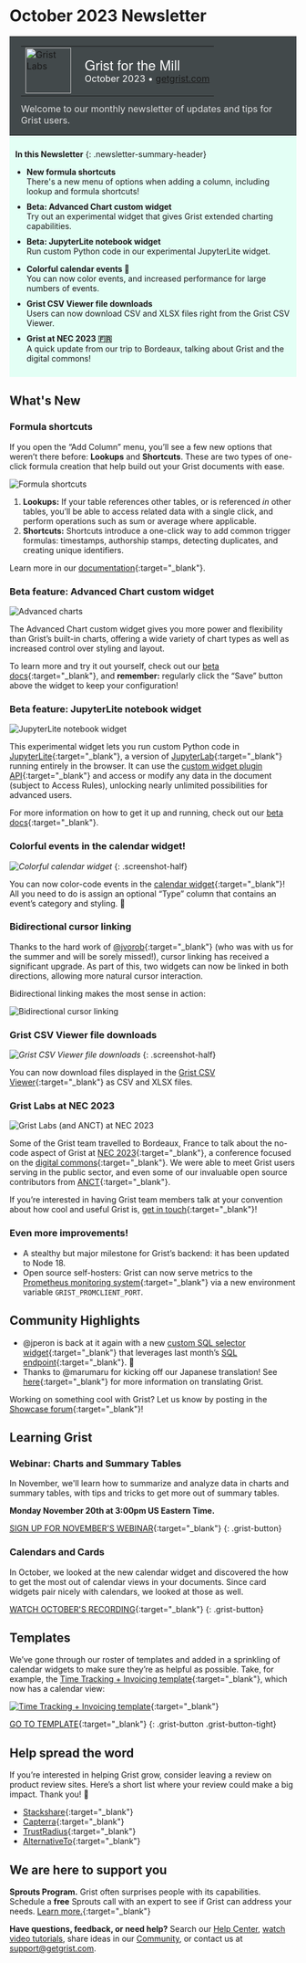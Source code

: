 # October 2023 Newsletter

<style>
  /* restore some poorly overridden defaults */
  .newsletter-header .table {
    background-color: initial;
    border: initial;
  }
  .newsletter-header .table > tbody > tr > td {
    padding: initial;
    border: initial;
    vertical-align: initial;
  }
  .newsletter-header img.header-img {
    padding: initial;
    max-width: initial;
    display: initial;
    padding: initial;
    line-height: initial;
    background-color: initial;
    border: initial;
    border-radius: initial;
    margin: initial;
  }

  /* copy newsletter styles, with a prefix for sufficient specificity */
  .newsletter-header .header {
    border: none;
    padding: 0;
    margin: 0;
  }
  .newsletter-header table > tbody > tr > td.header-image {
    width: 80px;
    padding-right: 16px;
  }
  .newsletter-header table > tbody > tr > td.header-text {
    background-color: #42494B;
    padding: 16px 20px;
  }
  .newsletter-header table.header-top {
    border: none;
    padding: 0;
    margin: 0;
    width: 100%;
  }
  .header-title {
    font-family: Helvetica Neue, Helvetica, Arial, sans-serif;
    font-size: 24px;
    line-height: 28px;
    color: #FFFFFF;
  }
  .header-month {
    color: #FFFFFF;
  }
  .header-welcome {
    margin-top: 12px;
    color: #FFFFFF;
  }
  .newsletter-summary {
    background-color: #e3fff5;
    margin: 0;
    padding: 10px;
  }
  .newsletter-summary-header {
    text-align: center;
    padding-bottom: 10px;
    border-bottom: 1px solid lightgrey;
  }
  .newsletter-summary ul {
    padding-left: 20px;
  }
  .newsletter-summary li {
    margin-bottom: 10px;
  }
  .newsletter-summary li p {
    margin: 0px
  }
</style>
<div class="newsletter-header">
<table class="header" cellpadding="0" cellspacing="0" border="0"><tr>
  <td class="header-text">
    <table class="header-top"><tr>
      <td class="header-image">
        <a href="https://www.getgrist.com">
          <img class="header-img" src="/images/newsletters/grist-labs.png" width="80" height="80" alt="Grist Labs" border="0">
        </a>
      </td>
      <td class="header-top-text">
        <div class="header-title">Grist for the Mill</div>
        <div class="header-month">October 2023
          &#8226; <a href="https://www.getgrist.com/">getgrist.com</a></div>
      </td>
    </tr></table>
    <div class="header-welcome" style="color: #e0e0e0;">
      Welcome to our monthly newsletter of updates and tips for Grist users.
    </div>
  </td>
</tr></table>
</div>

<div class="newsletter-summary row" markdown="1">

**In this Newsletter**
{: .newsletter-summary-header}

<div class="col-md-6" markdown="1">

* **New formula shortcuts**

    There's a new menu of options when adding a column, including lookup and formula shortcuts!

* **Beta: Advanced Chart custom widget**

    Try out an experimental widget that gives Grist extended charting capabilities.

* **Beta: JupyterLite notebook widget**

    Run custom Python code in our experimental JupyterLite widget.

</div>

<div class="col-md-6" markdown="1">

* **Colorful calendar events 🌈**

    You can now color events, and increased performance for large numbers of events.

* **Grist CSV Viewer file downloads**

    Users can now download CSV and XLSX files right from the Grist CSV Viewer.

* **Grist at NEC 2023 🇫🇷**

    A quick update from our trip to Bordeaux, talking about Grist and the digital commons!

</div>

</div>

## What's New

### Formula shortcuts

If you open the “Add Column” menu, you’ll see a few new options that weren’t there before: **Lookups** and **Shortcuts**. These are two types of one-click formula creation that help build out your Grist documents with ease.

![Formula shortcuts](../images/newsletters/2023-10/formula-shortcuts.png)

1. **Lookups:** If your table references other tables, or is referenced *in* other tables, you’ll be able to access related data with a single click, and perform operations such as sum or average where applicable.
2. **Shortcuts:** Shortcuts introduce a one-click way to add common trigger formulas: timestamps, authorship stamps, detecting duplicates, and creating unique identifiers.

Learn more in our [documentation](https://support.getgrist.com/col-types/#adding-and-removing-columns){:target="\_blank"}.

### Beta feature: Advanced Chart custom widget

![Advanced charts](../images/newsletters/2023-10/advanced-charts.png)

The Advanced Chart custom widget gives you more power and flexibility than Grist’s built-in charts, offering a wide variety of chart types as well as increased control over styling and layout.

To learn more and try it out yourself, check out our [beta docs](https://github.com/gristlabs/custom-charts-widget/blob/main/USAGE.md){:target="\_blank"}, and **remember:** regularly click the “Save” button above the widget to keep your configuration!

### Beta feature: JupyterLite notebook widget

![JupyterLite notebook widget](../images/newsletters/2023-10/jupyter.gif)

This experimental widget lets you run custom Python code in [JupyterLite](https://jupyterlite.readthedocs.io/){:target="\_blank"}, a version of [JupyterLab](https://jupyterlab.readthedocs.io/en/stable/index.html){:target="\_blank"} running entirely in the browser. It can use the [custom widget plugin API](../code/modules/grist_plugin_api.md){:target="\_blank"} and access or modify any data in the document (subject to Access Rules), unlocking nearly unlimited possibilities for advanced users.

For more information on how to get it up and running, check out our [beta docs](https://github.com/gristlabs/jupyterlite-widget/blob/main/USAGE.md){:target="\_blank"}.

### Colorful events in the calendar widget!

<span class="screenshot-large">*![Colorful calendar widget](../images/newsletters/2023-10/colourful-calendar.png)*</span>
{: .screenshot-half}

You can now color-code events in the [calendar widget](https://support.getgrist.com/widget-calendar/){:target="\_blank"}! All you need to do is assign an optional “Type” column that contains an event’s category and styling. 🎨

### Bidirectional cursor linking

Thanks to the hard work of [@jvorob](https://github.com/jvorob){:target="\_blank"} (who was with us for the summer and will be sorely missed!), cursor linking has received a significant upgrade. As part of this, two widgets can now be linked in both directions, allowing more natural cursor interaction.

Bidirectional linking makes the most sense in action:

![Bidirectional cursor linking](../images/newsletters/2023-10/bidirectional-linking.gif)

### Grist CSV Viewer file downloads

<span class="screenshot-large">*![Grist CSV Viewer file downloads](../images/newsletters/2023-10/csv-viewer-downloads.png)*</span>
{: .screenshot-half}

You can now download files displayed in the [Grist CSV Viewer](https://www.getgrist.com/grist-csv-viewer/){:target="\_blank"} as CSV and XLSX files.

### Grist Labs at NEC 2023

![Grist Labs (and ANCT) at NEC 2023](../images/newsletters/2023-10/grist-nec-2023.jpg)

Some of the Grist team travelled to Bordeaux, France to talk about the no-code aspect of Grist at [NEC 2023](https://numerique-en-communs.fr/en/numerique-en-commun-2023_eng/){:target="\_blank"}, a conference focused on the [digital commons](https://www.getgrist.com/digital-commons/){:target="\_blank"}. We were able to meet Grist users serving in the public sector, and even some of our invaluable open source contributors from [ANCT](https://agence-cohesion-territoires.gouv.fr/){:target="\_blank"}.

If you’re interested in having Grist team members talk at your convention about how cool and useful Grist is, [get in touch](https://www.getgrist.com/contact/){:target="\_blank"}!

### Even more improvements!

- A stealthy but major milestone for Grist’s backend: it has been updated to Node 18.
- Open source self-hosters: Grist can now serve metrics to the [Prometheus monitoring system](https://prometheus.io/){:target="\_blank"} via a new environment variable `GRIST_PROMCLIENT_PORT`.

## Community Highlights

- @jperon is back at it again with a new [custom SQL selector widget](https://community.getgrist.com/t/custom-widget-with-pug-python-and-parcel-js/3275/1){:target="\_blank"} that leverages last month’s [SQL endpoint](https://support.getgrist.com/api/#tag/sql){:target="\_blank"}. 🤯
- Thanks to @marumaru for kicking off our Japanese translation! See [here](https://community.getgrist.com/t/translating-grist/2086){:target="\_blank"} for more information on translating Grist.

Working on something cool with Grist? Let us know by posting in the [Showcase forum](https://community.getgrist.com/c/showcase/8){:target="\_blank"}!

## Learning Grist

### Webinar: Charts and Summary Tables

In November, we'll learn how to summarize and analyze data in charts and summary tables, with tips and tricks to get more out of summary tables.

**Monday November 20th at 3:00pm US Eastern Time.**

[SIGN UP FOR NOVEMBER'S WEBINAR](https://www.getgrist.com/webinars/charts-view-and-summary-tables-webinar/?utm_source=support-newsletter&utm_medium=internal&utm_campaign=build-webinar&utm_term=november-2023){:target="\_blank"}
{: .grist-button}

### Calendars and Cards

In October, we looked at the new calendar widget and discovered the how to get the most out of calendar views in your documents. Since card widgets pair nicely with calendars, we looked at those as well.

[WATCH OCTOBER'S RECORDING](https://www.getgrist.com/webinars/calendars-and-cards-view/){:target="\_blank"}
{: .grist-button}

## Templates

We’ve gone through our roster of templates and added in a sprinkling of calendar widgets to make sure they’re as helpful as possible. Take, for example, the [Time Tracking + Invoicing template](https://templates.getgrist.com/bReAxyLmzmEQ/Tracking-Time-Invoicing){:target="\_blank"}, which now has a calendar view:

[![Time Tracking + Invoicing template](../images/newsletters/2023-10/time-tracking-template.png)](https://templates.getgrist.com/bReAxyLmzmEQ/Tracking-Time-Invoicing){:target="\_blank"}

[GO TO TEMPLATE](https://templates.getgrist.com/bReAxyLmzmEQ/Tracking-Time-Invoicing){:target="\_blank"}
{: .grist-button .grist-button-tight}

## Help spread the word
If you’re interested in helping Grist grow, consider leaving a review on product review sites. Here’s a short list where your review could make a big impact. Thank you! 🙏

* [Stackshare](https://stackshare.io/getgrist){:target="\_blank"}
* [Capterra](https://www.capterra.com/p/232821/Grist/){:target="\_blank"}
* [TrustRadius](https://www.trustradius.com/products/grist/){:target="\_blank"}
* [AlternativeTo](https://alternativeto.net/software/grist/about/){:target="\_blank"}

## We are here to support you

**Sprouts Program.** Grist often surprises people with its capabilities. Schedule a **free** Sprouts call with an expert to see if Grist can address your needs. [Learn more.](https://www.getgrist.com/sprouts-program/){:target="\_blank"}

**Have questions, feedback, or need help?** Search our [Help Center](../index.md), [watch video
tutorials](https://www.youtube.com/channel/UCx0ioQrrC-bIrkmZ7ZULr0g/playlists), share ideas in our
[Community](https://community.getgrist.com), or contact us at <support@getgrist.com>.

